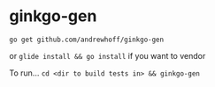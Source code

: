 # ginkgo-gen

`go get github.com/andrewhoff/ginkgo-gen`

or `glide install && go install` if you want to vendor

To run... `cd <dir to build tests in> && ginkgo-gen`
